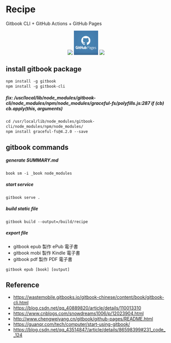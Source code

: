# Recipe
Gitbook CLI + GitHub Actions + GitHub Pages


<p align="middle">
    <img src="https://avatars.githubusercontent.com/u/7111340?s=200&v=4"  width="15%"/>
    <img src="https://raw.githubusercontent.com/github/explore/80688e429a7d4ef2fca1e82350fe8e3517d3494d/collections/github-pages-examples/github-pages-examples.png"  width="15%"/>
    <img src="https://avatars.githubusercontent.com/u/44036562?s=200&v=4" " width="15%"/>
</>


## install gitbook package
``` shell
npm install -g gitbook
npm install -g gitbook-cli
```

##### fix: /usr/local/lib/node_modules/gitbook-cli/node_modules/npm/node_modules/graceful-fs/polyfills.js:287 if (cb) cb.apply(this, arguments)
```
cd /usr/local/lib/node_modules/gitbook-cli/node_modules/npm/node_modules/
npm install graceful-fs@4.2.0 --save
```

## gitbook commands

##### generate SUMMARY.md
```
book sm -i _book node_modules 
```

##### start service
```
gitbook serve .
```

##### build static file
```
gitbook build --output=/build/recipe
```

##### export file
* gitbook epub 製作 ePub 電子書
* gitbook mobi 製作 Kindle 電子書
* gitbook pdf 製作 PDF 電子書
```
gitbook epub [book] [output]
```

## Reference
* https://wastemobile.gitbooks.io/gitbook-chinese/content/book/gitbook-cli.html
* https://blog.csdn.net/qq_40889820/article/details/110013310
* https://www.cnblogs.com/snowdreams1006/p/12023904.html
* http://www.chengweiyang.cn/gitbook/github-pages/README.html
* https://guanqr.com/tech/computer/start-using-gitbook/
* https://blog.csdn.net/qq_43514847/article/details/86598399#231_code__124
